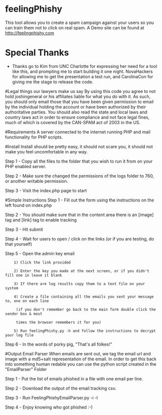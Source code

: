 # feelingPhishy
This tool allows you to create a spam campaign against your users so you can train them not to click on real spam. 
A Demo site can be found at http://feelingphishy.com

# Special Thanks
- Thanks go to Kim from UNC Charlotte for expressing her need for a tool like this, and prompting me to start building it one night. NovaHackers for allowing me to get the presentation a test run, and CarolinaCon for giving me the stage to release the code. 

#Legal things our lawyers make us say
By using this code you agree to not hold joshingeneral or his affiliates liable for what you do with it. As such, you should only email those that you have been given permission to email by the individual holding the account or have been authorized by their authoritative parties. You should also read the state and local laws and country laws act in order to ensure compliance and not face legal fines, much of which is covered by the CAN-SPAM act of 2003 in the US. 

#Requirements
A server connected to the internet running PHP and mail functionality for PHP scripts. 

#Install
Install should be pretty easy, it should not scare you, it should not make you feel uncomfortable in any way. 

Step 1 - Copy all the files to the folder that you wish to run it from on your PHP enabled server.

Step 2 - Make sure the changed the permissions of the logs folder to 760, or another writable permission.

Step 3 - Visit the index.php page to start

#Simple Instructions
Step 1 - Fill out the form using the instructions on the left found on index.php

Step 2 - You should make sure that in the content area there is an [image] tag and [link] tag to enable tracking

Step 3 - Hit submit

Step 4 - Wait for users to open / click on the links (or if you are testing, do that yourself)

Step 5 - Open the admin key email

        1) Click the link provided
        
        2) Enter the key you made at the next screen, or if you didn't fill one in leave it blank
        
        3) If there are log results copy them to a text file on your system
        
        4) Create a file containing all the emails you sent your message to, one on each line
        
         (if you don't remember go back to the main form double click the sender box & most 
         
         times the browser remembers it for you)
         
        5) Run feelingPhishy.py -h and follow the instructions to decrypt your log file 
        
Step 6 - In the words of porky pig, "That's all folkes!" 

#Output Email Parser
When emails are sent out, we tag the email url and image with a md5+salt representation of the email. 
In order to get this back into something human redable you can use the python script created in the "EmailParser" Folder

Step 1 - Put the list of emails phished in a file with one email per line.

Step 2 - Download the output of the email tracking csv.

Step 3 - Run FeelingPhishyEmailParser.py -i <emaillistfile> -l <logfile>

Step 4 - Enjoy knowing who got phished :-)

